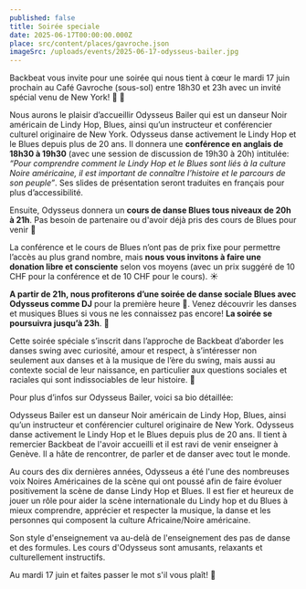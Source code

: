 ```yaml
---
published: false
title: Soirée speciale
date: 2025-06-17T00:00:00.000Z
place: src/content/places/gavroche.json
imageSrc: /uploads/events/2025-06-17-odysseus-bailer.jpg
---
```


Backbeat vous invite pour une soirée qui nous tient à cœur le mardi 17 juin prochain au Café Gavroche (sous-sol) entre 18h30 et 23h avec un invité spécial venu de New York! 🧡 🚖

Nous aurons le plaisir d’accueillir Odysseus Bailer qui est un danseur Noir américain de Lindy Hop, Blues, ainsi qu’un instructeur et conférencier culturel originaire de New York. Odysseus danse activement le Lindy Hop et le Blues depuis plus de 20 ans. Il donnera une **conférence en anglais de 18h30 à 19h30** (avec une session de discussion de 19h30 à 20h) intitulée: *“Pour comprendre comment le Lindy Hop et le Blues sont liés à la culture Noire américaine, il est important de connaître l’histoire et le parcours de son peuple”*. Ses slides de présentation seront traduites en français pour plus d’accessibilité. 

Ensuite, Odysseus donnera un **cours de danse Blues tous niveaux de 20h à 21h**. Pas besoin de partenaire ou d'avoir déjà pris des cours de Blues pour venir 🤗

La conférence et le cours de Blues n’ont pas de prix fixe pour permettre l’accès au plus grand nombre, mais **nous vous invitons à faire une donation libre et consciente** selon vos moyens (avec un prix suggéré de 10 CHF pour la conférence et de 10 CHF pour le cours). ☀️

**A partir de 21h, nous profiterons d’une soirée de danse sociale Blues avec Odysseus comme DJ** pour la première heure 🪩. Venez découvrir les danses et musiques Blues si vous ne les connaissez pas encore! **La soirée se poursuivra jusqu’à 23h**. 🕺

Cette soirée spéciale s’inscrit dans l’approche de Backbeat d’aborder les danses swing avec curiosité, amour et respect, à s’intéresser non seulement aux danses et à la musique de l’ère du swing, mais aussi au contexte social de leur naissance, en particulier aux questions sociales et raciales qui sont indissociables de leur histoire. 🌳

Pour plus d’infos sur Odysseus Bailer, voici sa bio détaillée:

Odysseus Bailer est un danseur Noir américain de Lindy Hop, Blues, ainsi qu’un instructeur et conférencier culturel originaire de New York. Odysseus danse activement le Lindy Hop et le Blues depuis plus de 20 ans. Il tient à remercier Backbeat de l'avoir accueilli et il est ravi de venir enseigner à Genève. Il a hâte de rencontrer, de parler et de danser avec tout le monde. 

Au cours des dix dernières années, Odysseus a été l'une des nombreuses voix Noires Américaines de la scène qui ont poussé afin de faire évoluer positivement la scène de danse Lindy Hop et Blues. Il est fier et heureux de jouer un rôle pour aider la scène internationale du Lindy hop et du Blues à mieux comprendre, apprécier et respecter la musique, la danse et les personnes qui composent la culture Africaine/Noire américaine.

Son style d'enseignement va au-delà de l'enseignement des pas de danse et des formules. Les cours d'Odysseus sont amusants, relaxants et culturellement instructifs.

Au mardi 17 juin et faites passer le mot s'il vous plaît! 🙏
